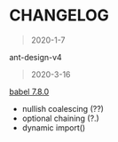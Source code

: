 # CHANGELOG

> 2020-1-7

ant-design-v4

> 2020-3-16

[babel 7.8.0](https://babeljs.io/blog/2020/01/11/7.8.0)

- nullish coalescing (??)
- optional chaining (?.)
- dynamic import()
